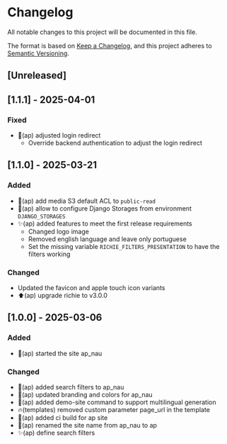 # Changelog

All notable changes to this project will be documented in this file.

The format is based on [Keep a Changelog](https://keepachangelog.com/en/1.0.0/),
and this project adheres to [Semantic
Versioning](https://semver.org/spec/v2.0.0.html).

## [Unreleased]

## [1.1.1] - 2025-04-01

### Fixed

- 🐛(ap) adjusted login redirect
    - Override backend authentication to adjust the 
    login redirect 

## [1.1.0] - 2025-03-21

### Added

- 🔧(ap) add media S3 default ACL to `public-read`
- 🔧(ap) allow to configure Django Storages from environment `DJANGO_STORAGES`
- ✨(ap) added features to meet the first release requirements
    - Changed logo image
    - Removed english language and leave only portuguese
    - Set the missing variable `RICHIE_FILTERS_PRESENTATION`
    to have the filters working

### Changed
- Updated the favicon and apple touch icon variants
- ⬆️(ap) upgrade richie to v3.0.0

## [1.0.0] - 2025-03-06

### Added 

- 🎉(ap) started the site ap_nau

### Changed

- 🚧(ap) added search filters to ap_nau
- 💄(ap) updated branding and colors for ap_nau
- 🚧(ap) added demo-site command to support multilingual generation
- 🔥(templates) removed custom parameter page_url in the template
- 👷(ap) added ci build for ap site
- 🚚(ap) renamed the site name from ap_nau to ap
- ✨(ap) define search filters